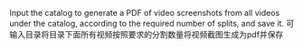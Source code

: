 Input the catalog to generate a PDF of video screenshots from all videos under the catalog, according to the required number of splits, and save it.
可输入目录将目录下面所有视频按照要求的分割数量将视频截图生成为pdf并保存
